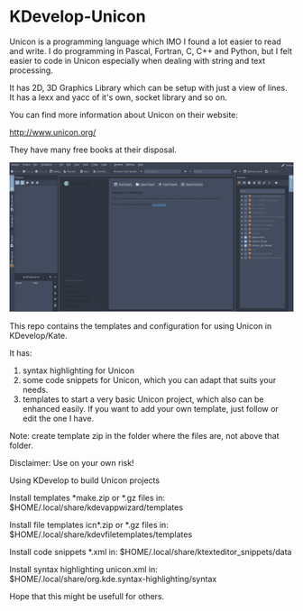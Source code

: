 # KDevelop-Unicon

Unicon is a programming language which IMO I found a lot easier to read and write. 
I do programming in Pascal, Fortran, C, C++ and Python, but I felt easier to code in Unicon especially when dealing with string and text processing.

It has 2D, 3D Graphics Library which can be setup with just a view of lines.
It has a lexx and yacc of it's own, socket library and so on.

You can find more information about Unicon on their website:

http://www.unicon.org/

They have many free books at their disposal.


![Alt Text](https://github.com/jmrunarko/KDevelop-Unicon/blob/main/images/KDevelop-Unicon.gif)

This repo contains the templates and configuration for using Unicon in KDevelop/Kate.

It has:

1. syntax highlighting for Unicon
2. some code snippets for Unicon, which you can adapt that suits your needs.
3. templates to start a very basic Unicon project, which also can be enhanced easily. If you want to add your own template, just follow or edit the one I have.

Note: create template zip in the folder where the files are, not above that folder.

Disclaimer: Use on your own risk!


Using KDevelop to build Unicon projects

Install templates *make.zip or *.gz files in:
$HOME/.local/share/kdevappwizard/templates

Install file templates icn*.zip or *.gz files in:
$HOME/.local/share/kdevfiletemplates/templates

Install code snippets *.xml in:
$HOME/.local/share/ktexteditor_snippets/data

Install syntax highlighting unicon.xml in:
$HOME/.local/share/org.kde.syntax-highlighting/syntax


Hope that this might be usefull for others.

